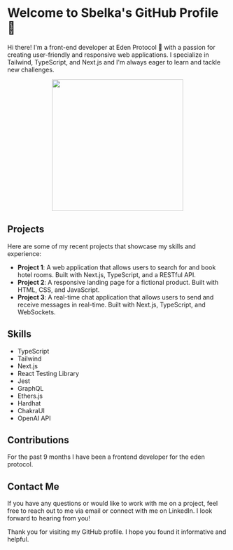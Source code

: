 
# Welcome to Sbelka's GitHub Profile 👋

Hi there! I'm a front-end developer at Eden Protocol 🌱 with a passion for creating user-friendly and responsive web applications. I specialize in Tailwind, TypeScript, and Next.js and I'm always eager to learn and tackle new challenges.
<div id="header" align="center">
  <img src="https://media.giphy.com/media/jdPMeyv9rn0hZHh8n9/giphy.gif" width="300"/>
</div>


## Projects

Here are some of my recent projects that showcase my skills and experience:

- **Project 1**: A web application that allows users to search for and book hotel rooms. Built with Next.js, TypeScript, and a RESTful API.
- **Project 2**: A responsive landing page for a fictional product. Built with HTML, CSS, and JavaScript.
- **Project 3**: A real-time chat application that allows users to send and receive messages in real-time. Built with Next.js, TypeScript, and WebSockets.

## Skills

- TypeScript
- Tailwind 
- Next.js
- React Testing Library 
- Jest
- GraphQL
- Ethers.js
- Hardhat
- ChakraUI
- OpenAI API

## Contributions

For the past 9 months I have been a frontend developer for the eden protocol. 

## Contact Me

If you have any questions or would like to work with me on a project, feel free to reach out to me via email or connect with me on LinkedIn. I look forward to hearing from you!

Thank you for visiting my GitHub profile. I hope you found it informative and helpful.
